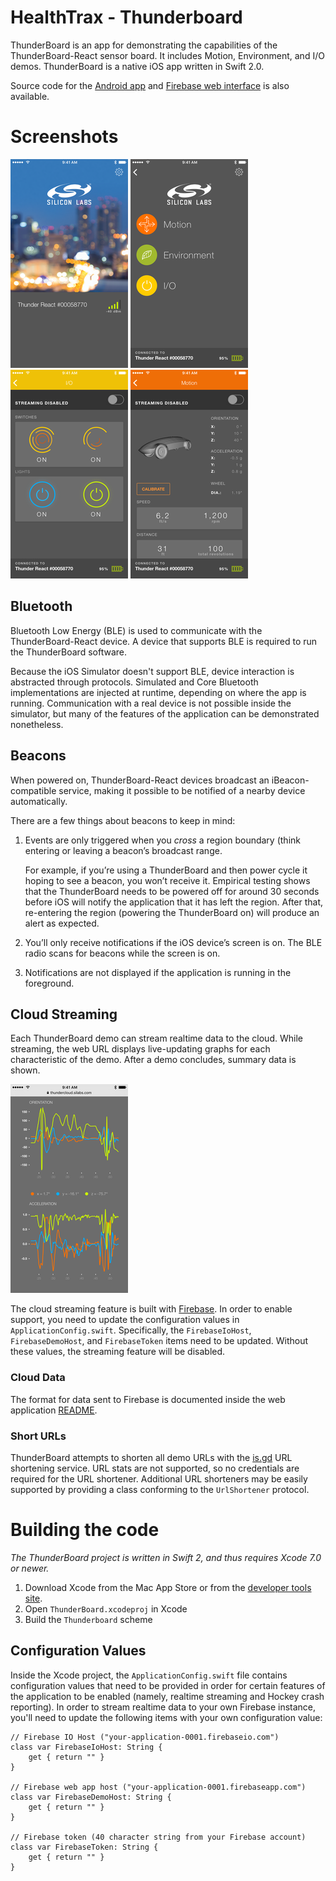 # HealthTrax - Thunderboard

ThunderBoard is an app for demonstrating the capabilities of the ThunderBoard-React sensor board. It includes Motion, Environment, and I/O demos. ThunderBoard is a native iOS app written in Swift 2.0.

Source code for the [Android app](https://github.com/SiliconLabs/thunderboard-react-android) and [Firebase web interface](https://github.com/SiliconLabs/thundercloud) is also available.

# Screenshots

![Device Selection](Resources/ss_device_selection_sm.png)
![Demo Selection](Resources/ss_demo_selection_sm.png)
![IO Demo](Resources/ss_demo_io_sm.png)
![Motion Demo](Resources/ss_demo_motion_sm.png)

## Bluetooth

Bluetooth Low Energy (BLE) is used to communicate with the ThunderBoard-React device. A device that supports BLE is required to run the ThunderBoard software.

Because the iOS Simulator doesn't support BLE, device interaction is abstracted through protocols. Simulated and Core Bluetooth implementations are injected at runtime, depending on where the app is running. Communication with a real device is not possible inside the simulator, but many of the features of the application can be demonstrated nonetheless.

## Beacons

When powered on, ThunderBoard-React devices broadcast an iBeacon-compatible service, making it possible to be notified of a nearby device automatically.

There are a few things about beacons to keep in mind:

1. Events are only triggered when you ​_cross_​ a region boundary (think entering or leaving a beacon’s broadcast range.

	For example, if you’re using a ThunderBoard and then power cycle it hoping to see a beacon, you won’t receive it. Empirical testing shows that the ThunderBoard needs to be powered off for around 30 seconds before iOS will notify the application that it has left the region. After that, re-entering the region (powering the ThunderBoard on) will produce an alert as expected.

2. You’ll only receive notifications if the iOS device’s screen is on. The BLE radio scans for beacons while the screen is on.

3. Notifications are not displayed if the application is running in the foreground.


## Cloud Streaming

Each ThunderBoard demo can stream realtime data to the cloud. While streaming, the web URL displays live-updating graphs for each characteristic of the demo. After a demo concludes, summary data is shown.

![Motion Demo Streaming](Resources/ss_motion_streaming_sm.png)

The cloud streaming feature is built with [Firebase](https://www.firebase.com). In order to enable support, you need to update the configuration values in `ApplicationConfig.swift`. Specifically, the `FirebaseIoHost`, `FirebaseDemoHost`, and `FirebaseToken` items need to be updated. Without these values, the streaming feature will be disabled.

### Cloud Data

The format for data sent to Firebase is documented inside the web application [README](https://github.com/SiliconLabs/thunderboard-react-web/blob/master/README.md).

### Short URLs

ThunderBoard attempts to shorten all demo URLs with the [is.gd](http://is.gd) URL shortening service. URL stats are not supported, so no credentials are required for the URL shortener. Additional URL shorteners may be easily supported by providing a class conforming to the `UrlShortener` protocol.


# Building the code

_The ThunderBoard project is written in Swift 2, and thus requires Xcode 7.0 or newer._

1. Download Xcode from the Mac App Store or from the [developer tools site](https://developer.apple.com/xcode/downloads/).
2. Open `ThunderBoard.xcodeproj` in Xcode
3. Build the `Thunderboard` scheme


## Configuration Values

Inside the Xcode project, the `ApplicationConfig.swift` file contains configuration values that need to be provided in order for certain features of the application to be enabled (namely, realtime streaming and Hockey crash reporting). In order to stream realtime data to your own Firebase instance, you'll need to update the following items with your own configuration value:

	// Firebase IO Host ("your-application-0001.firebaseio.com")
    class var FirebaseIoHost: String {
        get { return "" }
    }
    
    // Firebase web app host ("your-application-0001.firebaseapp.com")
    class var FirebaseDemoHost: String {
        get { return "" }
    }

    // Firebase token (40 character string from your Firebase account)
    class var FirebaseToken: String {
        get { return "" }
    }
    

